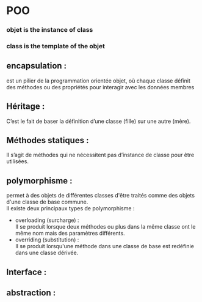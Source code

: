 # POO  
### objet is the instance of class  
### class is the template of the objet
## encapsulation :
 est un pilier de la programmation orientée objet, où chaque classe définit des méthodes ou des propriétés pour interagir avec les données membres  
## Héritage :  
C’est le fait de baser la définition d’une classe (fille) sur une autre (mère).  
## Méthodes statiques :  
Il s’agit de méthodes qui ne nécessitent pas d’instance de classe pour être utilisées.  
## polymorphisme  :
permet à des objets de différentes classes d'être traités comme des objets d'une classe de base commune.  
Il existe deux principaux types de polymorphisme  :  
* overloading (surcharge) :  
Il se produit lorsque deux méthodes ou plus dans la même classe ont le même nom mais des paramètres différents.  
* overriding (substitution) :  
Il se produit lorsqu'une méthode dans une classe de base est redéfinie dans une classe dérivée.  
## Interface :  

## abstraction : 



